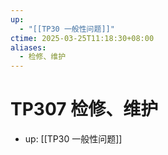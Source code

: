 ```yaml
---
up:
  - "[[TP30 一般性问题]]"
ctime: 2025-03-25T11:18:30+08:00
aliases:
  - 检修、维护
---
```


# TP307 检修、维护

- up: [[TP30 一般性问题]]
